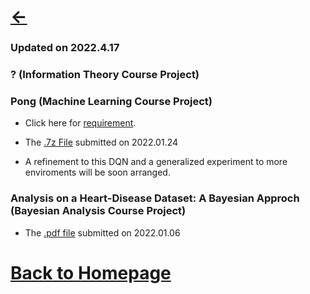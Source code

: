 # [<-](https://pkgu.github.io)

### Updated on 2022.4.17

### ? (Information Theory Course Project)

### Pong (Machine Learning Course Project)

- Click here for [requirement](https://miralab.ai/course/ml_2021fall/).  

- The [.7z File](https://github.com/PkGU/assets/blob/main/DQN.7z) submitted on 2022.01.24   

- A refinement to this DQN and a generalized experiment to more enviroments will be soon arranged.

### Analysis on a Heart-Disease Dataset: A Bayesian Approch (Bayesian Analysis Course Project)

- The [.pdf file](https://github.com/PkGU/assets/blob/main/BayesianAnalysisProj.pdf) submitted on 2022.01.06  

# [Back to Homepage](https://pkgu.github.io)
